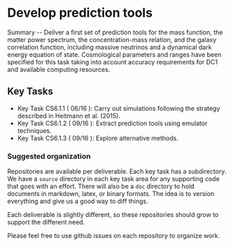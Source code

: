 #  Develop prediction tools

Summary -- Deliver a first set of prediction tools for the mass function, the matter power spectrum, the
concentration-mass relation, and the galaxy correlation function, including massive neutrinos and a dynamical
dark energy equation of state. Cosmological parameters and ranges have been specified for this task taking
into account accuracy requirements for DC1 and available computing resources.

## Key Tasks
* Key Task CS6.1.1 ( 06/16 ): Carry out simulations following the strategy described in
Heitmann et al. (2015).
* Key Task CS6.1.2 ( 09/16 ): Extract prediction tools using emulator techniques.
* Key Task CS6.1.3 ( 09/16 ): Explore alternative methods.

### Suggested organization
Repositories are available per deliverable.  Each key task has a subdirectory.
We have a `source` directory in each key task area for any supporting
code that goes with an effort.  There will also be a `doc` directory to hold documents in markdown,
latex, or binary formats.  The idea is to version everything and give us a good way to diff things.

Each deliverable is slightly different, so these repositories should grow to support the different need.

Please feel free to use github issues on each repository to organize work.

